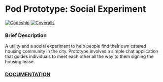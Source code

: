 # Pod Prototype: Social Experiment

[ ![Codeship](https://img.shields.io/codeship/cd5bb860-3b3c-0133-7ab0-4e85fe1543ec/master.svg?style=flat-square)](https://codeship.com/projects/102080)
[ ![Coveralls](https://img.shields.io/coveralls/UrbanPod/PodTestPrototype.svg?style=flat-square)](https://coveralls.io/github/UrbanPod/PodTestPrototype)

### Brief Description
A utility and a social experiment to help people find their own catered
housing community in the city. Prototype involves a simple chat application
that guides individuals to meet each other all the way to them signing the
housing lease.

### [DOCUMENTATION](https://github.com/podtogether/pod-test-prototype/wiki)
